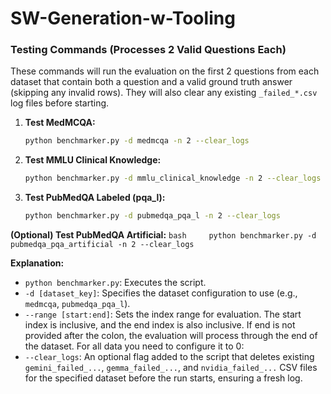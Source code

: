 # SW-Generation-w-Tooling

### Testing Commands (Processes 2 Valid Questions Each)

These commands will run the evaluation on the first 2 questions from each dataset that contain both a question and a valid ground truth answer (skipping any invalid rows). They will also clear any existing `_failed_*.csv` log files before starting.

1. **Test MedMCQA:**

   ```bash
   python benchmarker.py -d medmcqa -n 2 --clear_logs
   ```
2. **Test MMLU Clinical Knowledge:**

   ```bash
   python benchmarker.py -d mmlu_clinical_knowledge -n 2 --clear_logs
   ```
3. **Test PubMedQA Labeled (pqa_l):**

   ```bash
   python benchmarker.py -d pubmedqa_pqa_l -n 2 --clear_logs
   ```

**(Optional) Test PubMedQA Artificial:**
    ``bash     python benchmarker.py -d pubmedqa_pqa_artificial -n 2 --clear_logs     ``

**Explanation:**

* `python benchmarker.py`: Executes the script.
* `-d [dataset_key]`: Specifies the dataset configuration to use (e.g., `medmcqa`, `pubmedqa_pqa_l`).
* `--range [start:end]`: Sets the index range for evaluation. The start index is inclusive, and the end index is also inclusive. If end is not provided after the colon, the evaluation will process through the end of the dataset. For all data you need to configure it to 0:
* `--clear_logs`: An optional flag added to the script that deletes existing `gemini_failed_...`, `gemma_failed_...`, and `nvidia_failed_...` CSV files for the specified dataset before the run starts, ensuring a fresh log.
